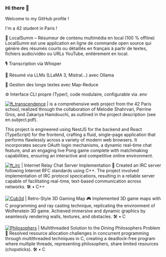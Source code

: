 ### Hi there 👋

Welcome to my GitHub profile !

I'm a 42 student in Paris !

🧠 LocalSumm – Résumeur de contenu multimédia en local (100 % offline)
LocalSumm est une application en ligne de commande open source qui génère des résumés courts ou détaillés en français à partir de textes, fichiers audio/vidéo ou URLs YouTube, entièrement en local.

🎙️ Transcription via Whisper

🦙 Résumé via LLMs (LLaMA 3, Mistral...) avec Ollama

🧩 Gestion des longs textes avec Map-Reduce

⚙️ Interface CLI propre (Typer), code modulaire, configurable via .env

[![ft_transcendence](https://img.shields.io/badge/ft__transcende%20-00755E)](https://github.com/H-Zak/ft_transcendence)
 | is a comprehensive web project from the 42 Paris school, realized through the collaboration of Melodie Shahrvari, Perrine Gros, and Zakariya Hamdouchi, as outlined in the project description (see en.subject.pdf).

This project is engineered using NestJS for the backend and React (TypeScript) for the frontend, crafting a fluid, single-page application that performs flawlessly across a variety of modern web browsers. It incorporates secure OAuth login mechanisms, a dynamic real-time chat feature, and an engaging live Pong game complete with matchmaking capabilities, ensuring an interactive and competitive online environment.

[![ft_irc](https://img.shields.io/badge/ft__irc%20-00755E)](https://github.com/H-Zak/irc_42) | Internet Relay Chat Server Implementation 📡
Created an IRC server following Internet RFC standards using C++. The project involved implementation of IRC protocol specications, resulting in a reliable server capable of facilitating real-time, text-based communication across networks.
🛠️ • C++

[![Cub3d](https://img.shields.io/badge/cub3d%20-00755E)](https://github.com/H-Zak/Cube3d) | Retro-Style 3D Gaming Map 🎮
Implemented 3D game maps with C programming and ray casting technique, replicating the environment of Wolfenstein 3D game. Achieved immersive and dynamic graphics by seamlessly rendering walls, textures, and obstacles.
🛠️ • C

[![Philosophers](https://img.shields.io/badge/Philosophers%20-00755E)](https://github.com/H-Zak/philo_42) | Multithreaded Solution to the Dining Philosophers Problem 🥢
Resolved resource allocation challenges in concurrent programming through multithreaded techniques in C, creating a deadlock-free program where multiple threads, representing philosophers, share limited resources (chopsticks).
🛠️ • C
<!--
**Zheylkoss/Zheylkoss** is a ✨ _special_ ✨ repository because its `README.md` (this file) appears on your GitHub profile.

Here are some ideas to get you started:

- 🔭 I’m currently working on ...
- 🌱 I’m currently learning C++, and soon front end and back end 
- 👯 I’m looking to collaborate on ...
- 🤔 I’m looking for help with ...
- 💬 Ask me about ...
- 📫 How to reach me: ...
- 😄 Pronouns: ...
- ⚡ Fun fact: ...
-->
